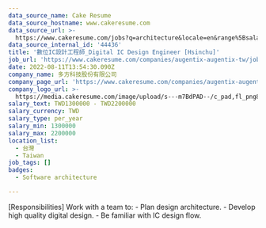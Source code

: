 ```yaml
---
data_source_name: Cake Resume
data_source_hostname: www.cakeresume.com
data_source_url: >-
  https://www.cakeresume.com/jobs?q=architecture&locale=en&range%5Bsalary_range%5D%5Bmin%5D=1000000&page=4
data_source_internal_id: '44436'
title: '數位IC設計工程師_Digital IC Design Engineer [Hsinchu]'
job_url: 'https://www.cakeresume.com/companies/augentix-augentix-tw/jobs/e9ac65'
date: 2022-08-11T13:54:30.090Z
company_name: 多方科技股份有限公司
company_page_url: 'https://www.cakeresume.com/companies/augentix-augentix-tw'
company_logo_url: >-
  https://media.cakeresume.com/image/upload/s---m7BdPAD--/c_pad,fl_png8,h_200,w_200/v1663326524/gwjr4l5eqziyvkvystjg.png
salary_text: TWD1300000 - TWD2200000
salary_currency: TWD
salary_type: per_year
salary_min: 1300000
salary_max: 2200000
location_list:
  - 台灣
  - Taiwan
job_tags: []
badges:
  - Software architecture

---
```


[Responsibilities] Work with a team to: - Plan design architecture. - Develop high quality digital design. - Be familiar with IC design flow.